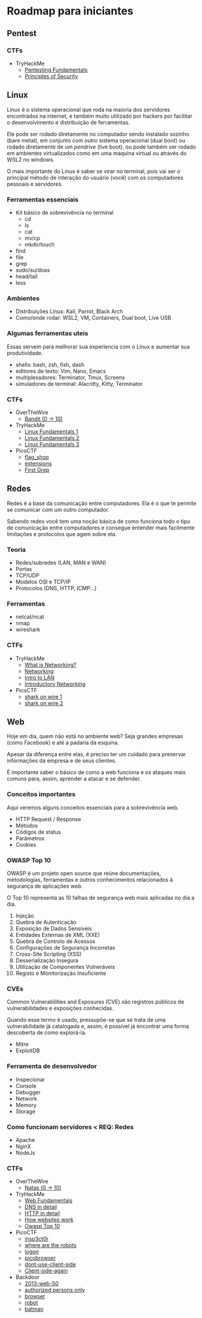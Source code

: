 # Roadmap para iniciantes

## Pentest

### CTFs

- TryHackMe
	- [Pentesting Fundamentals](https://tryhackme.com/room/pentestingfundamentals)
	- [Principles of Security](https://tryhackme.com/room/principlesofsecurity)

## Linux

Linux é o sistema operacional que roda na maioria dos servidores encontrados na internet, e também muito utilizado por hackers por facilitar o desenvolvimento e distribuição de ferramentas.

Ele pode ser rodado diretamente no computador sendo instalado sozinho (bare metal), em conjunto com outro sistema operacional (dual boot) ou rodado diretamente de um *pendrive* (live boot), ou pode também ser rodado em ambientes virtualizados como em uma maquina virtual ou através do WSL2 no windows.

O mais importante do Linux é saber se virar no terminal, pois vai ser o principal método de interação do usuário (você) com os computadores pessoais e servidores.

### Ferramentas essenciais

- Kit básico de sobrevivência no terminal
	- cd
	- ls
	- cat
	- mv/cp
	- mkdir/touch
- find
- file
- grep
- sudo/su/doas
- head/tail
- less

### Ambientes

- Distribuições Linux: Kali, Parrot, Black Arch
- Como/onde rodar: WSL2, VM, Containers, Dual boot, Live USB

### Algumas ferramentas uteis

Essas servem para melhorar sua experiencia com o Linux e aumentar sua produtividade.

- shells: bash, zsh, fish, dash
- editores de texto: Vim, Nano, Emacs
- multiplexadores: Terminator, Tmux, Screens
- simuladores de terminal: Alacritty, Kitty, Terminator

### CTFs

- OverTheWire
	- [Bandit (0 -> 10)](https://overthewire.org/wargames/bandit/)
- TryHackMe
	- [Linux Fundamentals 1](https://tryhackme.com/room/linuxfundamentalspart1)
	- [Linux Fundamentals 2](https://tryhackme.com/room/linuxfundamentalspart2)
	- [Linux Fundamentals 3](https://tryhackme.com/room/linuxfundamentalspart3)
- PicoCTF
	- [flag\_shop](https://play.picoctf.org/practice?page=1&search=flag_shop)
	- [extensions](https://play.picoctf.org/practice?page=1&search=extentions)
	- [First Grep](https://play.picoctf.org/practice?page=1&search=First%20Grep)

## Redes

Redes é a base da comunicação entre computadores. Ela é o que te permite se comunicar com um outro computador.

Sabendo redes você tem uma noção básica de como funciona todo o tipo de comunicação entre computadores e consegue entender mais facilmente limitações e protocolos que agem sobre ela.

### Teoria

- Redes/subredes (LAN, MAN e WAN)
- Portas
- TCP/UDP
- Modelos OSI e TCP/IP
- Protocolos (DNS, HTTP, ICMP...)

### Ferramentas

- netcat/ncat
- nmap
- wireshark

### CTFs

- TryHackMe
	- [What is Networking?](https://tryhackme.com/room/whatisnetworking)
	- [Networking](https://tryhackme.com/room/bpnetworking)
	- [Intro to LAN](https://tryhackme.com/room/introtolan)
	- [Introductory Networking](https://tryhackme.com/room/introtonetworking)
- PicoCTF
	- [shark on wire 1](https://play.picoctf.org/practice?page=1&search=shark%20on%20wire%201)
	- [shark on wire 2](https://play.picoctf.org/practice?page=1&search=shark%20on%20wire%202)

## Web

Hoje em dia, quem não está no ambiente web? Seja grandes empresas (como Facebook) e até a padaria da esquina.

Apesar da diferença entre elas, é preciso ter um cuidado para preservar informações da empresa e de seus clientes.

É importante saber o básico de como a web funciona e os ataques mais comuns para, assim, aprender a atacar e se defender.

### Conceitos importantes

Aqui veremos alguns conceitos essenciais para a sobrevivência web.

- HTTP Request / Response
- Métodos
- Códigos de status
- Parâmetros
- Cookies

### OWASP Top 10

OWASP é um projeto open source que reúne documentações, metodologias, ferramentas e outros conhecimentos relacionados à segurança de aplicações web.

O Top 10 representa as 10 falhas de segurança web mais aplicadas no dia a dia.

1. Injeção
2. Quebra de Autenticação
3. Exposição de Dados Sensíveis
4. Entidades Externas de XML (XXE)
5. Quebra de Controlo de Acessos
6. Configurações de Segurança Incorretas
7. Cross-Site Scripting (XSS)
8. Desserialização Insegura
9. Utilização de Componentes Vulneráveis
10. Registo e Monitorização Insuficiente

### CVEs

Common Vulnerabilities and Exposures (CVE) são registros públicos de vulnerabilidades e exposições conhecidas.

Quando esse termo é usado, pressupõe-se que se trata de uma vulnerabilidade já catalogada e, assim, é possível já encontrar uma forma descoberta de como explorá-la.

- Mitre
- ExploitDB

### Ferramenta de desenvolvedor

- Inspecionar
- Console
- Debugger
- Network
- Memory
- Storage

### Como funcionam servidores < REQ: Redes

- Apache
- NginX
- NodeJs

### CTFs

- OverTheWire
	- [Natas (0 -> 10)](https://overthewire.org/wargames/natas/)
- TryHackMe
	- [Web Fundamentals](https://tryhackme.com/room/webfundamentals)
	- [DNS in detail](https://tryhackme.com/room/dnsindetail)
	- [HTTP in detail](https://tryhackme.com/room/httpindetail)
	- [How websites work](https://www.tryhackme.com/room/howwebsiteswork)
	- [Owasp Top 10](https://tryhackme.com/room/owasptop10)
- PicoCTF
	- [insp3ct0r](https://play.picoctf.org/practice?page=1&search=insp3ct0r)
	- [where are the robots](https://play.picoctf.org/practice?page=1&search=where%20are%20the%20robots)
	- [logon](https://play.picoctf.org/practice?page=1&search=logon)
	- [picobrowser](https://play.picoctf.org/practice?page=1&search=picobrowser)
	- [dont-use-client-side](https://play.picoctf.org/practice?page=1&search=dont-use-client-side)
	- [Client-side-again](https://play.picoctf.org/practice?page=1&search=Client-side-again)
- Backdoor
	- [2013-web-50](https://backdoor.sdslabs.co/challenges/2013-WEB-50)
	- [authorized persons only](https://backdoor.sdslabs.co/challenges/CK)
	- [browser](https://backdoor.sdslabs.co/challenges/BRWSR)
	- [robot](https://backdoor.sdslabs.co/challenges/ROBOT)
	- [batman](https://backdoor.sdslabs.co/challenges/BATMAN)
